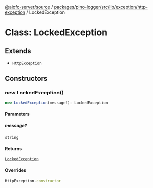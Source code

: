 [@aiofc-server/source](../../../../../../../index.md) / [packages/pino-logger/src/lib/exception/http-exception](../index.md) / LockedException

# Class: LockedException

## Extends

- `HttpException`

## Constructors

### new LockedException()

```ts
new LockedException(message?): LockedException
```

#### Parameters

##### message?

`string`

#### Returns

[`LockedException`](LockedException.md)

#### Overrides

```ts
HttpException.constructor
```
